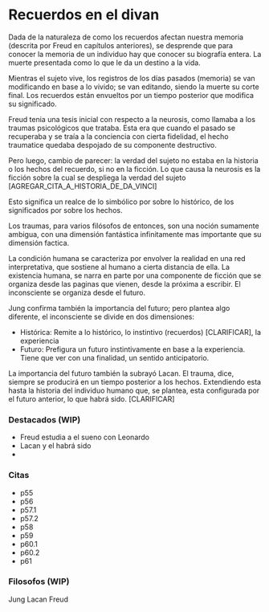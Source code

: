 # Recuerdos en el divan

Dada de la naturaleza de como los recuerdos afectan nuestra memoria (descrita por Freud en capítulos anteriores), se desprende que para conocer la memoria de un individuo hay que conocer su biografía entera. La muerte presentada como lo que le da un destino a la vida.

Mientras el sujeto vive, los registros de los días pasados (memoria) se van modificando en base a lo vivido; se van editando, siendo la muerte su corte final. Los recuerdos están envueltos por un tiempo posterior que modifica su significado.

Freud tenia una tesis inicial con respecto a la neurosis, como llamaba a los traumas psicológicos que trataba. Esta era que cuando el pasado se recuperaba y se traía a la conciencia con cierta fidelidad, el hecho traumatice quedaba despojado de su componente destructivo.

Pero luego, cambio de parecer: la verdad del sujeto no estaba en la historia o los hechos del recuerdo, si no en la ficción. Lo que causa la neurosis es la ficción sobre la cual se despliega la verdad del sujeto [AGREGAR_CITA_A_HISTORIA_DE_DA_VINCI]

Esto significa un realce de lo simbólico por sobre lo histórico, de los significados por sobre los hechos.

Los traumas, para varios filósofos de entonces, son una noción sumamente ambigua, con una dimensión fantástica infinitamente mas importante que su dimensión factica.

La condición humana se caracteriza por envolver la realidad en una red interpretativa, que sostiene al humano a cierta distancia de ella. La existencia humana, se narra en parte por una componente de ficción que se organiza desde las paginas que vienen, desde la próxima a escribir. El inconsciente se organiza desde el futuro.

Jung confirma también la importancia del futuro; pero plantea algo diferente, el inconsciente se divide en dos dimensiones:
- Histórica: Remite a lo histórico, lo instintivo (recuerdos) [CLARIFICAR], la experiencia
- Futuro: Prefigura un futuro instintivamente en base a la experiencia. Tiene que ver con una finalidad, un sentido anticipatorio.

La importancia del futuro también la subrayó Lacan. El trauma, dice, siempre se producirá en un tiempo posterior a los hechos. Extendiendo esta hasta la historia del individuo humano que, se plantea, esta configurada por el futuro anterior, lo que habrá sido. [CLARIFICAR]

### Destacados (WIP)
- Freud estudia a el sueno con Leonardo
- Lacan y el habrá sido
- 
### Citas
- p55
- p56
- p57.1
- p57.2
- p58
- p59
- p60.1
- p60.2
- p61


### Filosofos (WIP)
Jung
Lacan
Freud

